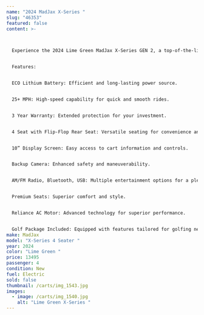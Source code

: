 ```yaml
---
name: "2024 MadJax X-Series "
slug: "46353"
featured: false
content: >-
  


  Experience the 2024 Lime Green MadJax X-Series GEN 2, a top-of-the-line golf cart designed for both performance and luxury. With a powerful ECO lithium battery and advanced features, this cart ensures a smooth and enjoyable ride at speeds over 25 mph.


  Features:


  ECO Lithium Battery: Efficient and long-lasting power source.


  25+ MPH: High-speed capability for quick and smooth rides.


  3 Year Warranty: Extended protection for your investment.


  4 Seat with Flip-Flop Rear Seat: Versatile seating for convenience and extra cargo space.


  10” Display Screen: Easy access to cart information and controls.


  Backup Camera: Enhanced safety and maneuverability.


  AM/FM Radio, Bluetooth, USB: Multiple entertainment options for a pleasant ride.


  Premium Seats: Superior comfort and style.


  Reliance AC Motor: Advanced technology for superior performance.


  Golf Package Included: Equipped with features tailored for golfing needs.
make: MadJax
model: "X-Series 4 Seater "
year: 2024
color: "Lime Green "
price: 13495
passenger: 4
condition: New
fuel: Electric
sold: false
thumbnail: /carts/img_1543.jpg
images:
  - image: /carts/img_1540.jpg
    alt: "Lime Green X-Series "
---
```

